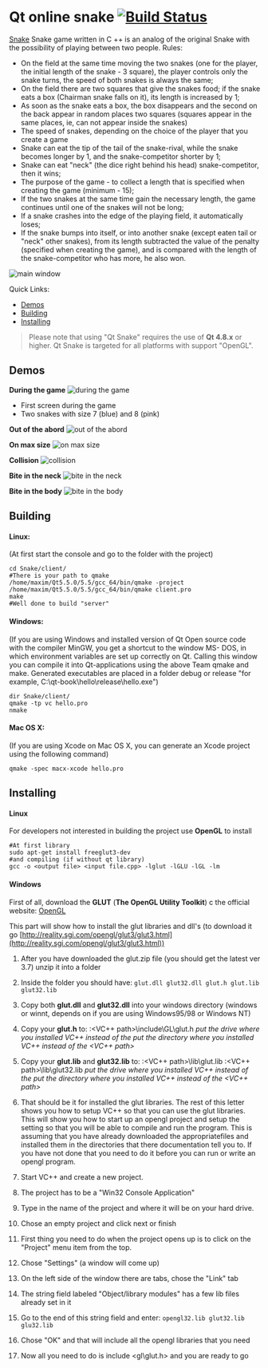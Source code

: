 # Qt online snake [![Build Status](https://travis-ci.org/angular/material.svg)](https://github.com/aleandr100/Snake)

[Snake](https://en.wikipedia.org/wiki/Snake_%28video_game%29) Snake game written in C ++ is an analog of the original Snake with the possibility of playing between two people.
Rules:
- On the field at the same time moving the two snakes (one for the player, the initial length of the snake - 3 square), the player controls only the snake turns, the speed of both snakes is always the same;
- On the field there are two squares that give the snakes food; if the snake eats a box (Chairman snake falls on it), its length is increased by 1;
- As soon as the snake eats a box, the box disappears and the second on the back appear in random places two squares (squares appear in the same places, ie, can not appear inside the snakes)
- The speed of snakes, depending on the choice of the player that you create a game
- Snake can eat the tip of the tail of the snake-rival, while the snake becomes longer by 1, and the snake-competitor shorter by 1;
- Snake can eat "neck" (the dice right behind his head) snake-competitor, then it wins;
- The purpose of the game - to collect a length that is specified when creating the game (minimum - 15);
- If the two snakes at the same time gain the necessary length, the game continues until one of the snakes will not be long;
- If a snake crashes into the edge of the playing field, it automatically loses;
- If the snake bumps into itself, or into another snake (except eaten tail or "neck" other snakes), from its length subtracted the value of the penalty (specified when creating the game), and is compared with the length of the snake-competitor who has more, he also won.

![main window](https://raw.githubusercontent.com/aleandr100/Snake/master/resources/main_window.png)

Quick Links:

*  [Demos](#demos)
*  [Building](#building)
*  [Installing](#installing)

> Please note that using "Qt Snake" requires the use of **Qt 4.8.x** or higher. Qt
  Snake is targeted for all platforms with support "OpenGL".

## <a name="demos"></a> Demos
**During the game**
![during the game](https://raw.githubusercontent.com/aleandr100/Snake/master/resources/during_the_game.png)

- First screen during the game
- Two snakes with size 7 (blue) and 8 (pink)

**Out of the abord**
![out of the abord](https://raw.githubusercontent.com/aleandr100/Snake/master/resources/out_of_the_abroad.png)

**On max size**
![on max size](https://raw.githubusercontent.com/aleandr100/Snake/master/resources/on_max_size.png)

**Collision**
![collision](https://raw.githubusercontent.com/aleandr100/Snake/master/resources/collision.png)

**Bite in the neck**
![bite in the neck](https://raw.githubusercontent.com/aleandr100/Snake/master/resources/bite_in_the_neck.png)

**Bite in the body**
![bite in the body](https://raw.githubusercontent.com/aleandr100/Snake/master/resources/bite_in_the_body.png)

## <a name="building"></a> Building

#### Linux:
(At first start the console and go to the folder with the project)
```
cd Snake/client/
#There is your path to qmake
/home/maxim/Qt5.5.0/5.5/gcc_64/bin/qmake -project
/home/maxim/Qt5.5.0/5.5/gcc_64/bin/qmake client.pro
make
#Well done to build "server"
```
#### Windows:
(If you are using Windows and installed version of Qt Open
source code with the compiler MinGW, you get a shortcut to the window MS-
DOS, in which environment variables are set up correctly on Qt. Calling this window
you can compile it into Qt-applications using the above
Team qmake and make. Generated executables are placed in a folder
debug or release "for example, C:\qt-book\hello\release\hello.exe")
```
dir Snake/client/
qmake -tp vc hello.pro
nmake
```
#### Mac OS X:
(If you are using Xcode on Mac OS X, you can generate an Xcode project using the following command)
```
qmake -spec macx-xcode hello.pro
```

## <a name="installing"></a> Installing

#### Linux
For developers not interested in building the project use **OpenGL** to install
```
#At first library
sudo apt-get install freeglut3-dev
#and compiling (if without qt library)
gcc -o <output file> <input file.cpp> -lglut -lGLU -lGL -lm
```

#### Windows
First of all, download the **GLUT** (**The OpenGL Utility Toolkit**) c the official website:
[OpenGL](https://www.opengl.org/resources/libraries/glut/)

This part will show how to install the glut libraries and dll's (to download it go [http://reality.sgi.com/opengl/glut3/glut3.html](http://reality.sgi.com/opengl/glut3/glut3.html))

1. After you have downloaded the glut.zip file (you should get the latest ver 3.7) unzip it into a folder
2. Inside the folder you should have:
```glut.dll glut32.dll glut.h glut.lib glut32.lib```
3. Copy both **glut.dll** and **glut32.dll** into your windows directory (windows or winnt, depends on if you are using Windows95/98 or Windows NT)
4. Copy your **glut.h** to:
<drive>:\<VC++ path>\include\GL\glut.h
*put the drive where you installed VC++ instead of the <drive>*
*put the directory where you installed VC++ instead of the <VC++ path>*
5. Copy your **glut.lib** and **glut32.lib** to:
<drive>:\<VC++ path>\lib\glut.lib
<drive>:\<VC++ path>\lib\glut32.lib
*put the drive where you installed VC++ instead of the <drive>*
*put the directory where you installed VC++ instead of the <VC++ path>*
6. That should be it for installed the glut libraries. The rest of this letter shows you how to setup VC++ so that you can use the glut libraries.
This will show you how to start up an opengl project and setup the setting so that you will be able to compile and run the program. This is assuming that you have already downloaded the appropriatefiles and installed them in the directories that there documentation tell you to. If you have not done that you need to do it before you can run or write an opengl program.

7. Start VC++ and create a new project.
8. The project has to be a "Win32 Console Application"
9. Type in the name of the project and where it will be on your hard drive.
10. Chose an empty project and click next or finish
11. First thing you need to do when the project opens up is to click on the "Project" menu item from the top.
12. Chose "Settings" (a window will come up)
13. On the left side of the window there are tabs, chose the "Link" tab
14. The string field labeled "Object/library modules" has a few lib files already set in it
15. Go to the end of this string field and enter:
``` opengl32.lib glut32.lib glu32.lib ```
16. Chose "OK" and that will include all the opengl libraries that you need
17. Now all you need to do is include <gl\glut.h> and you are ready to go